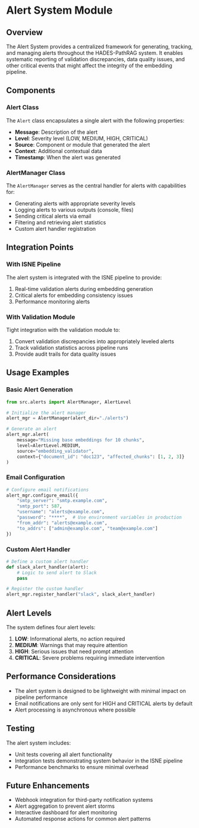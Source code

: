 # Alert System Module

## Overview

The Alert System provides a centralized framework for generating, tracking, and managing alerts throughout the HADES-PathRAG system. It enables systematic reporting of validation discrepancies, data quality issues, and other critical events that might affect the integrity of the embedding pipeline.

## Components

### Alert Class

The `Alert` class encapsulates a single alert with the following properties:

- **Message**: Description of the alert
- **Level**: Severity level (LOW, MEDIUM, HIGH, CRITICAL)
- **Source**: Component or module that generated the alert
- **Context**: Additional contextual data
- **Timestamp**: When the alert was generated

### AlertManager Class

The `AlertManager` serves as the central handler for alerts with capabilities for:

- Generating alerts with appropriate severity levels
- Logging alerts to various outputs (console, files)
- Sending critical alerts via email
- Filtering and retrieving alert statistics
- Custom alert handler registration

## Integration Points

### With ISNE Pipeline

The alert system is integrated with the ISNE pipeline to provide:

1. Real-time validation alerts during embedding generation
2. Critical alerts for embedding consistency issues
3. Performance monitoring alerts

### With Validation Module

Tight integration with the validation module to:

1. Convert validation discrepancies into appropriately leveled alerts
2. Track validation statistics across pipeline runs
3. Provide audit trails for data quality issues

## Usage Examples

### Basic Alert Generation

```python
from src.alerts import AlertManager, AlertLevel

# Initialize the alert manager
alert_mgr = AlertManager(alert_dir="./alerts")

# Generate an alert
alert_mgr.alert(
    message="Missing base embeddings for 10 chunks",
    level=AlertLevel.MEDIUM,
    source="embedding_validator",
    context={"document_id": "doc123", "affected_chunks": [1, 2, 3]}
)
```

### Email Configuration

```python
# Configure email notifications
alert_mgr.configure_email({
    "smtp_server": "smtp.example.com",
    "smtp_port": 587,
    "username": "alerts@example.com",
    "password": "****",  # Use environment variables in production
    "from_addr": "alerts@example.com",
    "to_addrs": ["admin@example.com", "team@example.com"]
})
```

### Custom Alert Handler

```python
# Define a custom alert handler
def slack_alert_handler(alert):
    # Logic to send alert to Slack
    pass

# Register the custom handler
alert_mgr.register_handler("slack", slack_alert_handler)
```

## Alert Levels

The system defines four alert levels:

1. **LOW**: Informational alerts, no action required
2. **MEDIUM**: Warnings that may require attention
3. **HIGH**: Serious issues that need prompt attention
4. **CRITICAL**: Severe problems requiring immediate intervention

## Performance Considerations

- The alert system is designed to be lightweight with minimal impact on pipeline performance
- Email notifications are only sent for HIGH and CRITICAL alerts by default
- Alert processing is asynchronous where possible

## Testing

The alert system includes:

- Unit tests covering all alert functionality
- Integration tests demonstrating system behavior in the ISNE pipeline
- Performance benchmarks to ensure minimal overhead

## Future Enhancements

- Webhook integration for third-party notification systems
- Alert aggregation to prevent alert storms
- Interactive dashboard for alert monitoring
- Automated response actions for common alert patterns
